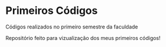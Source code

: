 # Primeiros Códigos
Códigos realizados no primeiro semestre da faculdade 

Repositório feito para vizualização dos meus primeiros códigos!
